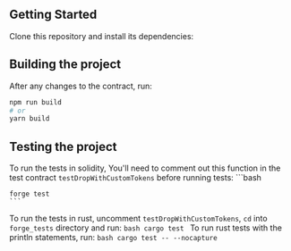 ## Getting Started

Clone this repository and install its dependencies:


## Building the project

After any changes to the contract, run:

```bash
npm run build
# or
yarn build
```

## Testing the project

To run the tests in solidity, You'll need to comment out this function in the test contract `testDropWithCustomTokens` before running tests:
	```bash
	
	forge test
	```

To run the tests in rust, uncomment `testDropWithCustomTokens`, `cd` into `forge_tests` directory and run:
	```bash
	cargo test
	```
To run rust tests with the println statements, run:
	```bash
	cargo test -- --nocapture
	```

